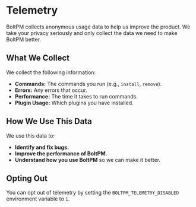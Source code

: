 
# Telemetry

BoltPM collects anonymous usage data to help us improve the product. We take your privacy seriously and only collect the data we need to make BoltPM better.

## What We Collect

We collect the following information:

*   **Commands:** The commands you run (e.g., `install`, `remove`).
*   **Errors:** Any errors that occur.
*   **Performance:** The time it takes to run commands.
*   **Plugin Usage:** Which plugins you have installed.

## How We Use This Data

We use this data to:

*   **Identify and fix bugs.**
*   **Improve the performance of BoltPM.**
*   **Understand how you use BoltPM** so we can make it better.

## Opting Out

You can opt out of telemetry by setting the `BOLTPM_TELEMETRY_DISABLED` environment variable to `1`.

